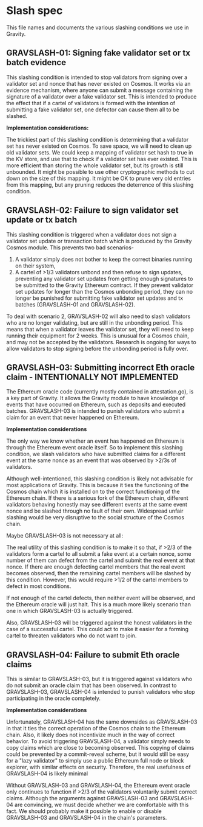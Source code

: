 # Slash spec

This file names and documents the various slashing conditions we use in Gravity.

## GRAVSLASH-01: Signing fake validator set or tx batch evidence

This slashing condition is intended to stop validators from signing over a validator set and nonce that has never existed on Cosmos. It works via an evidence mechanism, where anyone can submit a message containing the signature of a validator over a fake validator set. This is intended to produce the effect that if a cartel of validators is formed with the intention of submitting a fake validator set, one defector can cause them all to be slashed.

**Implementation considerations:**

The trickiest part of this slashing condition is determining that a validator set has never existed on Cosmos. To save space, we will need to clean up old validator sets. We could keep a mapping of validator set hash to true in the KV store, and use that to check if a validator set has ever existed. This is more efficient than storing the whole validator set, but its growth is still unbounded. It might be possible to use other cryptographic methods to cut down on the size of this mapping. It might be OK to prune very old entries from this mapping, but any pruning reduces the deterrence of this slashing condition.

## GRAVSLASH-02: Failure to sign validator set update or tx batch

This slashing condition is triggered when a validator does not sign a validator set update or transaction batch which is produced by the Gravity Cosmos module. This prevents two bad scenarios- 

1. A validator simply does not bother to keep the correct binaries running on their system,
2. A cartel of >1/3 validators unbond and then refuse to sign updates, preventing any validator set updates from getting enough signatures to be submitted to the Gravity Ethereum contract. If they prevent validator set updates for longer than the Cosmos unbonding period, they can no longer be punished for submitting fake validator set updates and tx batches (GRAVSLASH-01 and GRAVSLASH-02). 

To deal with scenario 2, GRAVSLASH-02 will also need to slash validators who are no longer validating, but are still in the unbonding period. This means that when a validator leaves the validator set, they will need to keep running their equipment for 2 weeks. This is unusual for a Cosmos chain, and may not be accepted by the validators. Research is ongoing for ways to allow validators to stop signing before the unbonding period is fully over.

## GRAVSLASH-03: Submitting incorrect Eth oracle claim - INTENTIONALLY NOT IMPLEMENTED

The Ethereum oracle code (currently mostly contained in attestation.go), is a key part of Gravity. It allows the Gravity module to have knowledge of events that have occurred on Ethereum, such as deposits and executed batches. GRAVSLASH-03 is intended to punish validators who submit a claim for an event that never happened on Ethereum.

**Implementation considerations**

The only way we know whether an event has happened on Ethereum is through the Ethereum event oracle itself. So to implement this slashing condition, we slash validators who have submitted claims for a different event at the same nonce as an event that was observed by >2/3s of validators.

Although well-intentioned, this slashing condition is likely not advisable for most applications of Gravity. This is because it ties the functioning of the Cosmos chain which it is installed on to the correct functioning of the Ethereum chain. If there is a serious fork of the Ethereum chain, different validators behaving honestly may see different events at the same event nonce and be slashed through no fault of their own. Widespread unfair slashing would be very disruptive to the social structure of the Cosmos chain.

Maybe GRAVSLASH-03 is not necessary at all:

The real utility of this slashing condition is to make it so that, if >2/3 of the validators form a cartel to all submit a fake event at a certain nonce, some number of them can defect from the cartel and submit the real event at that nonce. If there are enough defecting cartel members that the real event becomes observed, then the remaining cartel members will be slashed by this condition. However, this would require >1/2 of the cartel members to defect in most conditions. 

If not enough of the cartel defects, then neither event will be observed, and the Ethereum oracle will just halt. This is a much more likely scenario than one in which GRAVSLASH-03 is actually triggered.

Also, GRAVSLASH-03 will be triggered against the honest validators in the case of a successful cartel. This could act to make it easier for a forming cartel to threaten validators who do not want to join.

## GRAVSLASH-04: Failure to submit Eth oracle claims

This is similar to GRAVSLASH-03, but it is triggered against validators who do not submit an oracle claim that has been observed. In contrast to GRAVSLASH-03, GRAVSLASH-04 is intended to punish validators who stop participating in the oracle completely. 

**Implementation considerations**

Unfortunately, GRAVSLASH-04 has the same downsides as GRAVSLASH-03 in that it ties the correct operation of the Cosmos chain to the Ethereum chain. Also, it likely does not incentivize much in the way of correct behavior. To avoid triggering GRAVSLASH-04, a validator simply needs to copy claims which are close to becoming observed. This copying of claims could be prevented by a commit-reveal scheme, but it would still be easy for a "lazy validator" to simply use a public Ethereum full node or block explorer, with similar effects on security. Therefore, the real usefulness of GRAVSLASH-04 is likely minimal

Without GRAVSLASH-03 and GRAVSLASH-04, the Ethereum event oracle only continues to function if >2/3 of the validators voluntarily submit correct claims. Although the arguments against GRAVSLASH-03 and GRAVSLASH-04 are convincing, we must decide whether we are comfortable with this fact. We should probably make it possible to enable or disable GRAVSLASH-03 and GRAVSLASH-04 in the chain's parameters.